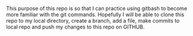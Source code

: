 This purpose of this repo is so that I can practice using gitbash to become more familiar with the git commands.
Hopefully I will be able to clone this repo to my local directory, create a branch, add a file, make commits to local repo and push my changes to this repo on GITHUB.
